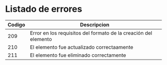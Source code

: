 # Listado de errores

| Codigo | Descripcion                                                  |
| ------ | ------------------------------------------------------------ |
| 209    | Error en los requisitos del formato de la creación del elemento |
| 210    | El elemento fue actualizado correctaamente                   |
| 211    | El elemento fue eliminado correctamente                      |

